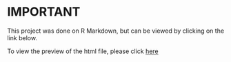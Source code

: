 # IMPORTANT 

This project was done on R Markdown, but can be viewed by clicking on the link below.  

To view the preview of the html file, please click [here](http://htmlpreview.github.io/?https://github.com/kangj12/amazonbooks-EDA/blob/main/AmazonBooksEDA.html)

